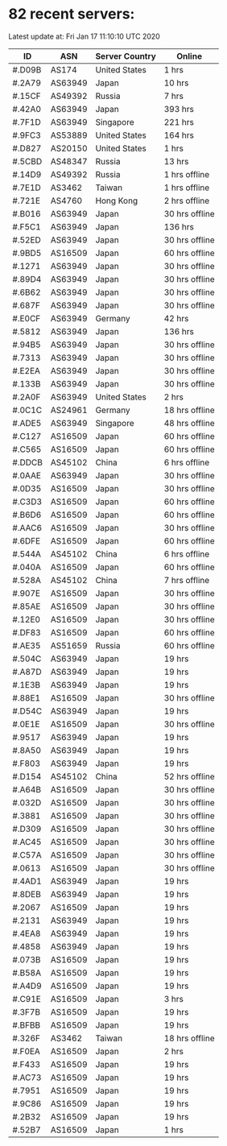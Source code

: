 # 82 recent servers:

Latest update at: Fri Jan 17 11:10:10 UTC 2020

| ID | ASN | Server Country | Online |
| -- | --- | -------------- | ------ |
| #.D09B | AS174 | United States | 1 hrs |
| #.2A79 | AS63949 | Japan | 10 hrs |
| #.15CF | AS49392 | Russia | 7 hrs |
| #.42A0 | AS63949 | Japan | 393 hrs |
| #.7F1D | AS63949 | Singapore | 221 hrs |
| #.9FC3 | AS53889 | United States | 164 hrs |
| #.D827 | AS20150 | United States | 1 hrs |
| #.5CBD | AS48347 | Russia | 13 hrs |
| #.14D9 | AS49392 | Russia | 1 hrs offline |
| #.7E1D | AS3462 | Taiwan | 1 hrs offline |
| #.721E | AS4760 | Hong Kong | 2 hrs offline |
| #.B016 | AS63949 | Japan | 30 hrs offline |
| #.F5C1 | AS63949 | Japan | 136 hrs |
| #.52ED | AS63949 | Japan | 30 hrs offline |
| #.9BD5 | AS16509 | Japan | 60 hrs offline |
| #.1271 | AS63949 | Japan | 30 hrs offline |
| #.89D4 | AS63949 | Japan | 30 hrs offline |
| #.6B62 | AS63949 | Japan | 30 hrs offline |
| #.687F | AS63949 | Japan | 30 hrs offline |
| #.E0CF | AS63949 | Germany | 42 hrs |
| #.5812 | AS63949 | Japan | 136 hrs |
| #.94B5 | AS63949 | Japan | 30 hrs offline |
| #.7313 | AS63949 | Japan | 30 hrs offline |
| #.E2EA | AS63949 | Japan | 30 hrs offline |
| #.133B | AS63949 | Japan | 30 hrs offline |
| #.2A0F | AS63949 | United States | 2 hrs |
| #.0C1C | AS24961 | Germany | 18 hrs offline |
| #.ADE5 | AS63949 | Singapore | 48 hrs offline |
| #.C127 | AS16509 | Japan | 60 hrs offline |
| #.C565 | AS16509 | Japan | 60 hrs offline |
| #.DDCB | AS45102 | China | 6 hrs offline |
| #.0AAE | AS63949 | Japan | 30 hrs offline |
| #.0D35 | AS16509 | Japan | 30 hrs offline |
| #.C3D3 | AS16509 | Japan | 60 hrs offline |
| #.B6D6 | AS16509 | Japan | 60 hrs offline |
| #.AAC6 | AS16509 | Japan | 30 hrs offline |
| #.6DFE | AS16509 | Japan | 60 hrs offline |
| #.544A | AS45102 | China | 6 hrs offline |
| #.040A | AS16509 | Japan | 60 hrs offline |
| #.528A | AS45102 | China | 7 hrs offline |
| #.907E | AS16509 | Japan | 30 hrs offline |
| #.85AE | AS16509 | Japan | 30 hrs offline |
| #.12E0 | AS16509 | Japan | 30 hrs offline |
| #.DF83 | AS16509 | Japan | 60 hrs offline |
| #.AE35 | AS51659 | Russia | 60 hrs offline |
| #.504C | AS63949 | Japan | 19 hrs |
| #.A87D | AS63949 | Japan | 19 hrs |
| #.1E3B | AS63949 | Japan | 19 hrs |
| #.88E1 | AS16509 | Japan | 30 hrs offline |
| #.D54C | AS63949 | Japan | 19 hrs |
| #.0E1E | AS16509 | Japan | 30 hrs offline |
| #.9517 | AS63949 | Japan | 19 hrs |
| #.8A50 | AS63949 | Japan | 19 hrs |
| #.F803 | AS63949 | Japan | 19 hrs |
| #.D154 | AS45102 | China | 52 hrs offline |
| #.A64B | AS16509 | Japan | 30 hrs offline |
| #.032D | AS16509 | Japan | 30 hrs offline |
| #.3881 | AS16509 | Japan | 30 hrs offline |
| #.D309 | AS16509 | Japan | 30 hrs offline |
| #.AC45 | AS16509 | Japan | 30 hrs offline |
| #.C57A | AS16509 | Japan | 30 hrs offline |
| #.0613 | AS16509 | Japan | 30 hrs offline |
| #.4AD1 | AS63949 | Japan | 19 hrs |
| #.8DEB | AS63949 | Japan | 19 hrs |
| #.2067 | AS16509 | Japan | 19 hrs |
| #.2131 | AS63949 | Japan | 19 hrs |
| #.4EA8 | AS63949 | Japan | 19 hrs |
| #.4858 | AS63949 | Japan | 19 hrs |
| #.073B | AS16509 | Japan | 19 hrs |
| #.B58A | AS16509 | Japan | 19 hrs |
| #.A4D9 | AS16509 | Japan | 19 hrs |
| #.C91E | AS16509 | Japan | 3 hrs |
| #.3F7B | AS16509 | Japan | 19 hrs |
| #.BFBB | AS16509 | Japan | 19 hrs |
| #.326F | AS3462 | Taiwan | 18 hrs offline |
| #.F0EA | AS16509 | Japan | 2 hrs |
| #.F433 | AS16509 | Japan | 19 hrs |
| #.AC73 | AS16509 | Japan | 19 hrs |
| #.7951 | AS16509 | Japan | 19 hrs |
| #.9C86 | AS16509 | Japan | 19 hrs |
| #.2B32 | AS16509 | Japan | 19 hrs |
| #.52B7 | AS16509 | Japan | 1 hrs |

